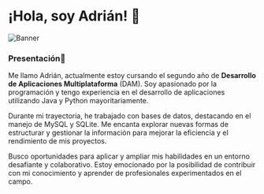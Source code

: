 
# ¡Hola, soy Adrián! 👋

![Banner](https://res.cloudinary.com/practicaldev/image/fetch/s--8m6DOwsd--/c_limit%2Cf_auto%2Cfl_progressive%2Cq_auto%2Cw_800/https://lh3.googleusercontent.com/x4svx9o7SLFbIq14sUztxqwIKKU3wD1Wa0HsJtWv0LAErwWJ2V7kXmwC-kTHEVbiCQ1xPPd62MeKc9moWnCHF1K2gBX-HcyxeeamqgQ7vyxC3_w8Rpq27WMRBPjlifAk4x4ENSBG51P31pS0hQ)

### Presentación💬
Me llamo Adrián, actualmente estoy cursando el segundo año de **Desarrollo de Aplicaciones Multiplataforma** (DAM). Soy apasionado por la programación y tengo experiencia en el desarrollo de aplicaciones utilizando Java y Python mayoritariamente.

Durante mi trayectoria, he trabajado con bases de datos, destacando en el manejo de MySQL y SQLite. Me encanta explorar nuevas formas de estructurar y gestionar la información para mejorar la eficiencia y el rendimiento de mis proyectos.

Busco oportunidades para aplicar y ampliar mis habilidades en un entorno desafiante y colaborativo. Estoy emocionado por la posibilidad de contribuir con mi conocimiento y aprender de profesionales experimentados en el campo.
<!--
**AdrianMorneo/AdrianMorneo** is a ✨ _special_ ✨ repository because its `README.md` (this file) appears on your GitHub profile.

Here are some ideas to get you started:

- 🔭 I’m currently working on ...
- 🌱 I’m currently learning ...
- 👯 I’m looking to collaborate on ...
- 🤔 I’m looking for help with ...
- 💬 Ask me about ...
- 📫 How to reach me: ...
- 😄 Pronouns: ...
- ⚡ Fun fact: ...
-->
